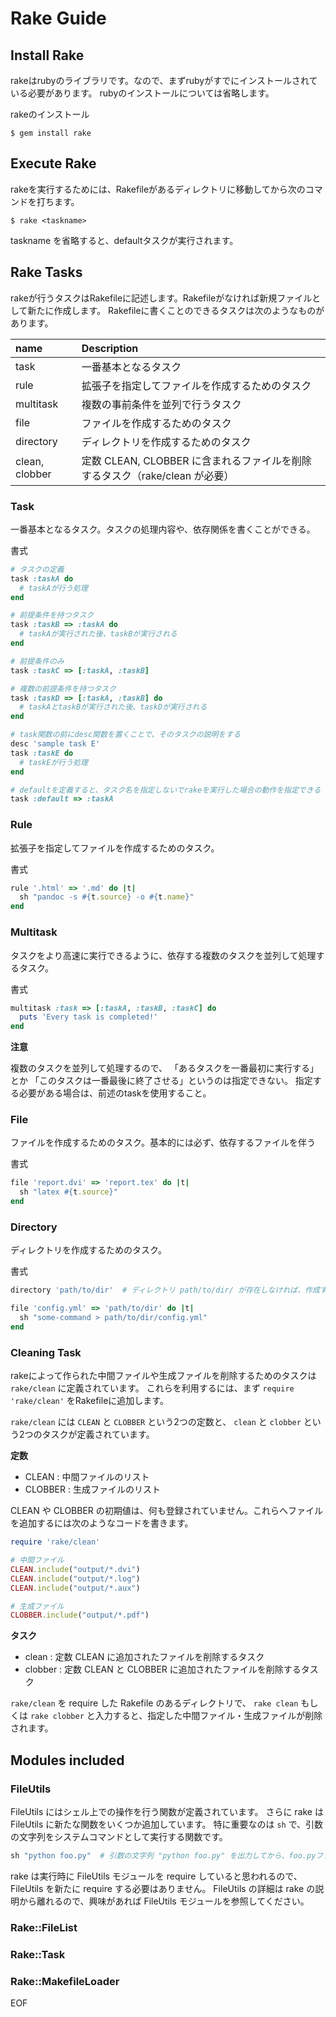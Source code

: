 # Rake Guide

## Install Rake

rakeはrubyのライブラリです。なので、まずrubyがすでにインストールされている必要があります。
rubyのインストールについては省略します。

rakeのインストール

```
$ gem install rake
```

## Execute Rake

rakeを実行するためには、Rakefileがあるディレクトリに移動してから次のコマンドを打ちます。

```
$ rake <taskname>
```

taskname を省略すると、defaultタスクが実行されます。


## Rake Tasks

rakeが行うタスクはRakefileに記述します。Rakefileがなければ新規ファイルとして新たに作成します。
Rakefileに書くことのできるタスクは次のようなものがあります。

name           | Description
:------------- | :-------------
task           | 一番基本となるタスク
rule           | 拡張子を指定してファイルを作成するためのタスク
multitask      | 複数の事前条件を並列で行うタスク
file           | ファイルを作成するためのタスク
directory      | ディレクトリを作成するためのタスク
clean, clobber | 定数 CLEAN, CLOBBER に含まれるファイルを削除するタスク（rake/clean が必要）


### Task

一番基本となるタスク。タスクの処理内容や、依存関係を書くことができる。

書式

```ruby
# タスクの定義
task :taskA do
  # taskAが行う処理
end

# 前提条件を持つタスク
task :taskB => :taskA do
  # taskAが実行された後、taskBが実行される
end

# 前提条件のみ
task :taskC => [:taskA, :taskB]

# 複数の前提条件を持つタスク
task :taskD => [:taskA, :taskB] do
  # taskAとtaskBが実行された後、taskDが実行される
end

# task関数の前にdesc関数を置くことで、そのタスクの説明をする
desc 'sample task E'
task :taskE do
  # taskEが行う処理
end

# defaultを定義すると、タスク名を指定しないでrakeを実行した場合の動作を指定できる
task :default => :taskA
```

### Rule

拡張子を指定してファイルを作成するためのタスク。

書式

``` ruby
rule '.html' => '.md' do |t|
  sh "pandoc -s #{t.source} -o #{t.name}"
end
```


### Multitask

タスクをより高速に実行できるように、依存する複数のタスクを並列して処理するタスク。

書式

```ruby
multitask :task => [:taskA, :taskB, :taskC] do
  puts 'Every task is completed!'
end
```

**注意**

複数のタスクを並列して処理するので、
「あるタスクを一番最初に実行する」とか
「このタスクは一番最後に終了させる」というのは指定できない。
指定する必要がある場合は、前述のtaskを使用すること。


### File

ファイルを作成するためのタスク。基本的には必ず、依存するファイルを伴う

書式

```ruby
file 'report.dvi' => 'report.tex' do |t|
  sh "latex #{t.source}"
end
```


### Directory

ディレクトリを作成するためのタスク。

書式

```ruby
directory 'path/to/dir'  # ディレクトリ path/to/dir/ が存在しなければ、作成する

file 'config.yml' => 'path/to/dir' do |t|
  sh "some-command > path/to/dir/config.yml"
end
```


### Cleaning Task

rakeによって作られた中間ファイルや生成ファイルを削除するためのタスクは `rake/clean` に定義されています。
これらを利用するには、まず `require 'rake/clean'` をRakefileに追加します。

`rake/clean` には `CLEAN` と `CLOBBER` という2つの定数と、
`clean` と `clobber` という2つのタスクが定義されています。

**定数**

- CLEAN : 中間ファイルのリスト
- CLOBBER : 生成ファイルのリスト

CLEAN や CLOBBER の初期値は、何も登録されていません。これらへファイルを追加するには次のようなコードを書きます。

``` ruby
require 'rake/clean'

# 中間ファイル
CLEAN.include("output/*.dvi")
CLEAN.include("output/*.log")
CLEAN.include("output/*.aux")

# 生成ファイル
CLOBBER.include("output/*.pdf")
```

**タスク**

- clean : 定数 CLEAN に追加されたファイルを削除するタスク
- clobber : 定数 CLEAN と CLOBBER に追加されたファイルを削除するタスク

`rake/clean` を require した Rakefile のあるディレクトリで、
`rake clean` もしくは `rake clobber` と入力すると、指定した中間ファイル・生成ファイルが削除されます。


## Modules included

### FileUtils

FileUtils にはシェル上での操作を行う関数が定義されています。
さらに rake は FileUtils に新たな関数をいくつか追加しています。
特に重要なのは `sh` で、引数の文字列をシステムコマンドとして実行する関数です。

``` ruby
sh "python foo.py"  # 引数の文字列 "python foo.py" を出力してから、foo.pyファイルをpythonで実行する
```

rake は実行時に FileUtils モジュールを require していると思われるので、
FileUtils を新たに require する必要はありません。
FileUtils の詳細は rake の説明から離れるので、興味があれば FileUtils モジュールを参照してください。

### Rake::FileList

### Rake::Task

### Rake::MakefileLoader









EOF
